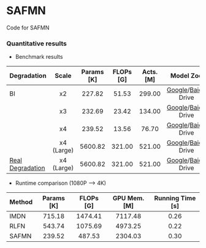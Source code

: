 # SAFMN
Code for SAFMN

### Quantitative results 
  - Benchmark results 

| Degradation | Scale | Params [K] | FLOPs [G] | Acts. [M] | Model Zoo| Visual Results| 
| :----- | :-----: | :-----: | :-----: |:-----: |:-----: |:-----: |
| BI | x2 | 227.82 | 51.53 | 299.00| [Google]()/[Baidu]() Drive | [Google]()/[Baidu]() Drive |
| | x3 | 232.69 | 23.42 | 134.00| [Google]()/[Baidu]() Drive |  |
| | x4 | 239.52 | 13.56 | 76.70 | [Google]()/[Baidu]() Drive |  |
| | x4 (Large) | 5600.82 | 321.00 | 521.00 | [Google]()/[Baidu]() Drive |  |
| [Real Degradation](https://github.com/xinntao/Real-ESRGAN) | x4 (Large)| 5600.82 | 321.00 | 521.00 | [Google]()/[Baidu]() Drive |  |

- Runtime comparison (1080P --> 4K)

| Method | Params [K] | FLOPs [G] | GPU Mem. [M] | Running Time [s]|
| :----- | :-----: | :-----: | :-----: |:-----: |
| IMDN | 715.18 | 1474.41| 7117.48 | 0.26 |
| RLFN | 543.74 | 1075.69| 4973.25 | 0.22 |
| SAFMN| 239.52 | 487.53 | 2304.03 | 0.30 |

